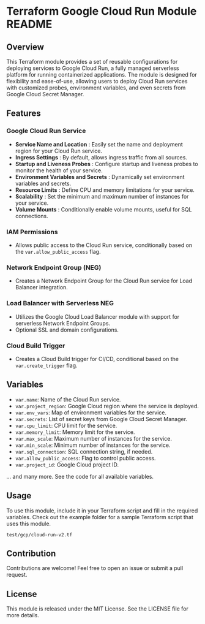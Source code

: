 # Terraform Google Cloud Run Module README

## Overview

This Terraform module provides a set of reusable configurations for deploying services to Google Cloud Run, a fully managed serverless platform for running containerized applications. The module is designed for flexibility and ease-of-use, allowing users to deploy Cloud Run services with customized probes, environment variables, and even secrets from Google Cloud Secret Manager.

## Features

### Google Cloud Run Service

- **Service Name and Location** : Easily set the name and deployment region for your Cloud Run service.
- **Ingress Settings** : By default, allows ingress traffic from all sources.
- **Startup and Liveness Probes** : Configure startup and liveness probes to monitor the health of your service.
- **Environment Variables and Secrets** : Dynamically set environment variables and secrets.
- **Resource Limits** : Define CPU and memory limitations for your service.
- **Scalability** : Set the minimum and maximum number of instances for your service.
- **Volume Mounts** : Conditionally enable volume mounts, useful for SQL connections.

### IAM Permissions

- Allows public access to the Cloud Run service, conditionally based on the `var.allow_public_access` flag.

### Network Endpoint Group (NEG)

- Creates a Network Endpoint Group for the Cloud Run service for Load Balancer integration.

### Load Balancer with Serverless NEG

- Utilizes the Google Cloud Load Balancer module with support for serverless Network Endpoint Groups.
- Optional SSL and domain configurations.

### Cloud Build Trigger

- Creates a Cloud Build trigger for CI/CD, conditional based on the `var.create_trigger` flag.

## Variables

- `var.name`: Name of the Cloud Run service.
- `var.project_region`: Google Cloud region where the service is deployed.
- `var.env_vars`: Map of environment variables for the service.
- `var.secrets`: List of secret keys from Google Cloud Secret Manager.
- `var.cpu_limit`: CPU limit for the service.
- `var.memory_limit`: Memory limit for the service.
- `var.max_scale`: Maximum number of instances for the service.
- `var.min_scale`: Minimum number of instances for the service.
- `var.sql_connection`: SQL connection string, if needed.
- `var.allow_public_access`: Flag to control public access.
- `var.project_id`: Google Cloud project ID.

... and many more. See the code for all available variables.

## Usage

To use this module, include it in your Terraform script and fill in the required variables. Check out the example folder for a sample Terraform script that uses this module.

`test/gcp/cloud-run-v2.tf`

## Contribution

Contributions are welcome! Feel free to open an issue or submit a pull request.

## License

This module is released under the MIT License. See the LICENSE file for more details.
